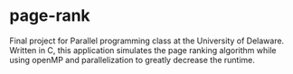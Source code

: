 # page-rank
Final project for Parallel programming class at the University of Delaware.  Written in C, this application simulates the page ranking algorithm while using openMP and parallelization to greatly decrease the runtime.
